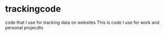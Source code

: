 # trackingcode
code that I use for tracking data on websites
This is code I use for work and personal projecdts
